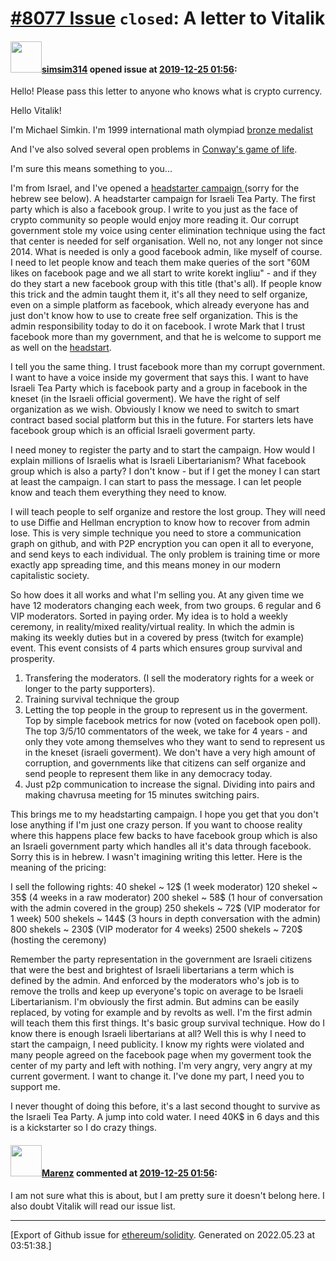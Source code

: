 # [\#8077 Issue](https://github.com/ethereum/solidity/issues/8077) `closed`: A letter to Vitalik 

#### <img src="https://avatars.githubusercontent.com/u/5075688?v=4" width="50">[simsim314](https://github.com/simsim314) opened issue at [2019-12-25 01:56](https://github.com/ethereum/solidity/issues/8077):

Hello! Please pass this letter to anyone who knows what is crypto currency.

Hello Vitalik! 

I'm Michael Simkin. I'm 1999 international math olympiad  [bronze medalist](https://www.imo-official.org/participant_r.aspx?id=5682)

And I've also solved several open problems in [Conway's game of life](https://www.conwaylife.com/wiki/Michael_Simkin).

I'm sure this means something to you...

I'm from Israel, and I've opened a [headstarter campaign ](https://headstart.co.il/project/55286) (sorry for the hebrew see below). A headstarter campaign for Israeli Tea Party. The first party which is also a facebook group. I write to you just as the face of crypto community so people would enjoy more reading it. Our corrupt government stole my voice using center elimination technique using the fact that center is needed for self organisation. Well no, not any longer not since 2014. What is needed is only a good facebook admin, like myself of course. I need to let people know and teach them make queries of the sort "60M likes on facebook page and we all start to write korekt ingliш" - and if they do they start a new facebook group with this title (that's all). If people know this trick and the admin taught them it, it's all they need to self organize, even on a simple platform as facebook, which already everyone has and just don't know how to use to create free self organization. This is the admin responsibility today to do it on facebook. I wrote Mark that I trust facebook more than my government, and that he is welcome to support me as well on the  [headstart](https://headstart.co.il/project/55286). 

I tell you the same thing. I trust facebook more than my corrupt government. I want to have a voice inside my goverment that says this. I want to have Israeli Tea Party which is facebook party and a group in facebook in the kneset (in the Israeli official goverment). We have the right of self organization as we wish. Obviously I know we need to switch to smart contract based social platform but this in the future. For starters lets have facebook group which is an official Israeli goverment party. 

I need money to register the party and to start the campaign. How would I explain millions of Israelis what is Israeli Libertarianism? What facebook group which is also a party? I don't know - but if I get the money I can start at least the campaign. I can start to pass the message. I can let people know and teach them everything they need to know. 

I will teach people to self organize and restore the lost group. They will need to use Diffie and Hellman encryption to know how to recover from admin lose. This is very simple technique you need to store a communication graph on github, and with P2P  encryption you can open it all to everyone, and send keys to each individual. The only problem is training time or more exactly app spreading time, and this means money in our modern capitalistic society. 

So how does it all works and what I'm selling you. At any given time we have 12 moderators changing each week, from two groups. 6 regular and 6 VIP moderators. Sorted in paying order. My idea is to hold a weekly ceremony, in reality/mixed reality/virtual reality. In which the admin is making its weekly duties but in a covered by press (twitch for example) event. This event consists of 4 parts which ensures group survival and prosperity. 

1. Transfering the moderators. (I sell the moderatory rights for a week or longer to the party supporters).  
2. Training survival technique the group 
3. Letting the top people in the group to represent us in the goverment. Top by simple facebook metrics for now (voted on facebook open poll). The top 3/5/10 commentators of the week, we take for 4 years - and only they vote among themselves who they want to send to represent us in the kneset (israeli goverment). We don't have a very high amount of corruption, and governments like that citizens can self organize and send people to represent them like in any democracy today. 
4. Just p2p communication to increase the signal. Dividing into pairs and making chavrusa meeting for 15 minutes switching pairs. 

This brings me to my headstarting campaign. I hope you get that you don't lose anything if I'm just one crazy person. If you want to choose reality where this happens place few backs to have facebook group which is also an Israeli government party which handles all it's data through facebook. Sorry this is in hebrew. I wasn't imagining writing this letter. Here is the meaning of the pricing: 

I sell the following rights: 
40 shekel ~ 12$ (1 week moderator)
120 shekel ~ 35$ (4 weeks in a raw moderator) 
200 shekel ~ 58$ (1 hour of conversation with the admin covered in the group) 
250 shekels ~ 72$ (VIP moderator for 1 week)
500 shekels ~ 144$ (3 hours in depth conversation with the admin)
800 shekels ~ 230$ (VIP moderator for 4 weeks)
2500 shekels ~ 720$ (hosting the ceremony)

Remember the party representation in the government are Israeli citizens that were the best and brightest of Israeli libertarians a term which is defined by the admin. And enforced by the moderators who's job is to remove the trolls and keep up everyone's topic on average to be Israeli Libertarianism. I'm obviously the first admin. But admins can be easily replaced, by voting for example and by revolts as well. I'm the first admin will teach them this first things. It's basic group survival technique. How do I know there is enough Israeli libertarians at all? Well this is why I need to start the campaign, I need publicity. I know my rights were violated and many people agreed on the facebook page when my goverment took the center of my party and left with nothing. I'm very angry, very angry at my current goverment. I want to change it. I've done my part, I need you to support me. 

I never thought of doing this before, it's a last second thought to survive as the Israeli Tea Party. A jump into cold water. I need 40K$ in 6 days and this is a kickstarter so I do crazy things. 

#### <img src="https://avatars.githubusercontent.com/u/424752?u=038e104b849efd16f076b671ef6c46af7073bfa7&v=4" width="50">[Marenz](https://github.com/Marenz) commented at [2019-12-25 01:56](https://github.com/ethereum/solidity/issues/8077#issuecomment-570178292):

I am not sure what this is about, but I am pretty sure it doesn't belong here. I also doubt Vitalik will read our issue list.


-------------------------------------------------------------------------------



[Export of Github issue for [ethereum/solidity](https://github.com/ethereum/solidity). Generated on 2022.05.23 at 03:51:38.]
